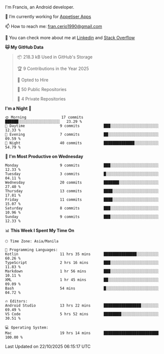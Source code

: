 
I'm Francis, an Android developer.

🔭 I’m currently working for [Appetiser Apps](http://appetiser.com.au)

📫 How to reach me: fran.cerio1990@gmail.com

👀 You can check more about me at [Linkedin](https://www.linkedin.com/in/francerio/) and [Stack Overflow](https://stackoverflow.com/users/1614267/fran-ceriu)



<!--START_SECTION:waka-->
**🐱 My GitHub Data** 

> 📦 218.3 kB Used in GitHub's Storage 
 > 
> 🏆 9 Contributions in the Year 2025
 > 
> 💼 Opted to Hire
 > 
> 📜 50 Public Repositories 
 > 
> 🔑 4 Private Repositories 
 > 
**I'm a Night 🦉** 

```text
🌞 Morning                17 commits          ██████░░░░░░░░░░░░░░░░░░░   23.29 % 
🌆 Daytime                9 commits           ███░░░░░░░░░░░░░░░░░░░░░░   12.33 % 
🌃 Evening                7 commits           ██░░░░░░░░░░░░░░░░░░░░░░░   09.59 % 
🌙 Night                  40 commits          ██████████████░░░░░░░░░░░   54.79 % 
```
📅 **I'm Most Productive on Wednesday** 

```text
Monday                   9 commits           ███░░░░░░░░░░░░░░░░░░░░░░   12.33 % 
Tuesday                  3 commits           █░░░░░░░░░░░░░░░░░░░░░░░░   04.11 % 
Wednesday                20 commits          ███████░░░░░░░░░░░░░░░░░░   27.40 % 
Thursday                 13 commits          ████░░░░░░░░░░░░░░░░░░░░░   17.81 % 
Friday                   11 commits          ████░░░░░░░░░░░░░░░░░░░░░   15.07 % 
Saturday                 8 commits           ███░░░░░░░░░░░░░░░░░░░░░░   10.96 % 
Sunday                   9 commits           ███░░░░░░░░░░░░░░░░░░░░░░   12.33 % 
```


📊 **This Week I Spent My Time On** 

```text
🕑︎ Time Zone: Asia/Manila

💬 Programming Languages: 
Kotlin                   11 hrs 35 mins      ███████████████░░░░░░░░░░   60.26 % 
TypeScript               2 hrs 16 mins       ███░░░░░░░░░░░░░░░░░░░░░░   11.83 % 
Markdown                 1 hr 56 mins        ███░░░░░░░░░░░░░░░░░░░░░░   10.11 % 
XML                      1 hr 45 mins        ██░░░░░░░░░░░░░░░░░░░░░░░   09.09 % 
Bash                     54 mins             █░░░░░░░░░░░░░░░░░░░░░░░░   04.72 % 

🔥 Editors: 
Android Studio           13 hrs 22 mins      █████████████████░░░░░░░░   69.49 % 
VS Code                  5 hrs 52 mins       ████████░░░░░░░░░░░░░░░░░   30.51 % 

💻 Operating System: 
Mac                      19 hrs 14 mins      █████████████████████████   100.00 % 
```


 Last Updated on 22/10/2025 06:15:17 UTC
<!--END_SECTION:waka-->
